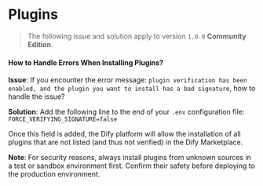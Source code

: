 # Plugins

> The following issue and solution apply to version `1.0.0` **Community Edition**.

#### How to Handle Errors When Installing Plugins?

**Issue**: If you encounter the error message: `plugin verification has been enabled, and the plugin you want to install has a bad signature`, how to handle the issue?

**Solution**: Add the following line to the end of your `.env` configuration file: `FORCE_VERIFYING_SIGNATURE=false`

Once this field is added, the Dify platform will allow the installation of all plugins that are not listed (and thus not verified) in the Dify Marketplace.

**Note**: For security reasons, always install plugins from unknown sources in a test or sandbox environment first. Confirm their safety before deploying to the production environment.
